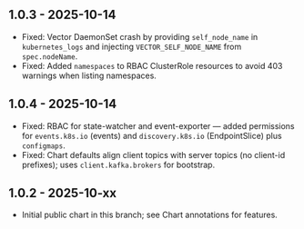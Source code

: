 ## 1.0.3 - 2025-10-14

- Fixed: Vector DaemonSet crash by providing `self_node_name` in `kubernetes_logs` and injecting `VECTOR_SELF_NODE_NAME` from `spec.nodeName`.
- Fixed: Added `namespaces` to RBAC ClusterRole resources to avoid 403 warnings when listing namespaces.

## 1.0.4 - 2025-10-14

- Fixed: RBAC for state-watcher and event-exporter — added permissions for `events.k8s.io` (events) and `discovery.k8s.io` (EndpointSlice) plus `configmaps`.
- Fixed: Chart defaults align client topics with server topics (no client-id prefixes); uses `client.kafka.brokers` for bootstrap.

## 1.0.2 - 2025-10-xx

- Initial public chart in this branch; see Chart annotations for features.
